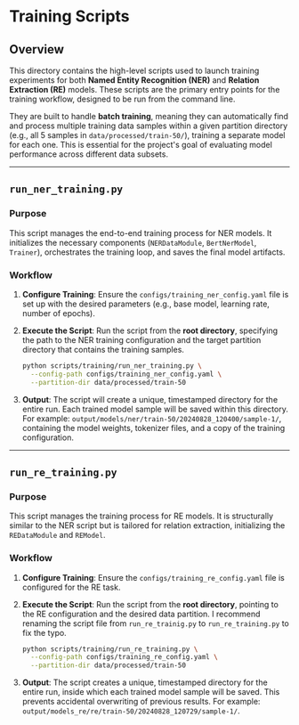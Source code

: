 # Training Scripts

## Overview

This directory contains the high-level scripts used to launch training experiments for both **Named Entity Recognition (NER)** and **Relation Extraction (RE)** models. These scripts are the primary entry points for the training workflow, designed to be run from the command line.

They are built to handle **batch training**, meaning they can automatically find and process multiple training data samples within a given partition directory (e.g., all 5 samples in `data/processed/train-50/`), training a separate model for each one. This is essential for the project's goal of evaluating model performance across different data subsets.

-----

## `run_ner_training.py`

### Purpose

This script manages the end-to-end training process for NER models. It initializes the necessary components (`NERDataModule`, `BertNerModel`, `Trainer`), orchestrates the training loop, and saves the final model artifacts.

### Workflow

1.  **Configure Training**: Ensure the `configs/training_ner_config.yaml` file is set up with the desired parameters (e.g., base model, learning rate, number of epochs).

2.  **Execute the Script**: Run the script from the **root directory**, specifying the path to the NER training configuration and the target partition directory that contains the training samples.

    ```bash
    python scripts/training/run_ner_training.py \
      --config-path configs/training_ner_config.yaml \
      --partition-dir data/processed/train-50
    ```

3.  **Output**: The script will create a unique, timestamped directory for the entire run. Each trained model sample will be saved within this directory. For example: `output/models/ner/train-50/20240828_120400/sample-1/`, containing the model weights, tokenizer files, and a copy of the training configuration.

-----

## `run_re_training.py`

### Purpose

This script manages the training process for RE models. It is structurally similar to the NER script but is tailored for relation extraction, initializing the `REDataModule` and `REModel`.

### Workflow

1.  **Configure Training**: Ensure the `configs/training_re_config.yaml` file is configured for the RE task.

2.  **Execute the Script**: Run the script from the **root directory**, pointing to the RE configuration and the desired data partition. I recommend renaming the script file from `run_re_trainig.py` to `run_re_training.py` to fix the typo.

    ```bash
    python scripts/training/run_re_training.py \
      --config-path configs/training_re_config.yaml \
      --partition-dir data/processed/train-50
    ```

3.  **Output**: The script creates a unique, timestamped directory for the entire run, inside which each trained model sample will be saved. This prevents accidental overwriting of previous results. For example: `output/models_re/re/train-50/20240828_120729/sample-1/`.